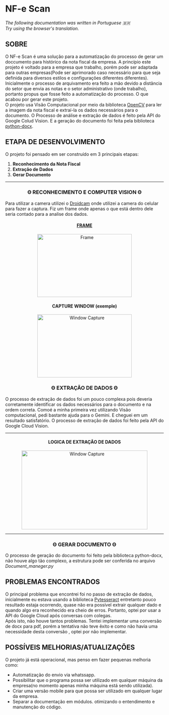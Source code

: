 <h1> NF-e Scan </h1>
<p> <i>The following documentation was written in Portuguese 🇧🇷</i>
<br> <i>Try using the browser's translation.</i>
</p>
<div>
    <h2>SOBRE</h2>
    <p> O NF-e Scan é uma solução para a automatização do processo de gerar um doccumento para histórico da nota fiscal da empresa. A princípio este projeto é voltado para a empresa que trabalho, porém pode ser adaptada para outras empresas(Pode ser aprimorado caso necessário para que seja definida para diversos estilos e configurações diferentes diferentes).<br>Inicialmente o processo de arquivamento era feito a mão devido a distãncia do setor que envia as notas e o setor administrativo (onde trabalho), portanto propus que fosse feito a automatização do processo. O que acabou por gerar este projeto.<br> O projeto usa Visão Computacional por meio da biblioteca <a href="https://opencv.org/">OpenCV</a> para ler a imagem da nota fiscal e extraí-la os dados necessários para o documento. O Processo de análise e extração de dados é feito pela API do Google Colud Vision. E a geração do documento foi feita pela biblioteca <a href="https://python-docx.readthedocs.io/en/latest/">python-docx</a>. </p>
    </p>
    <h2>ETAPA DE DESENVOLVIMENTO</h2>
    <p> O projeto foi pensado em ser construído em 3 principais etapas: <br> 
        <ol>
            <li> <strong>Reconhecimento da Nota Fiscal</strong> </li>
            <li> <strong>Extração de Dados</strong> </li>
            <li> <strong>Gerar Documento</strong> </li>
        </ol>
    </p>
    <hr>
    <h3 align= 'center'>Θ RECONHECIMENTO E COMPUTER VISION Θ</h3>
    <p>Para utilizar a camera utilizei o <a href="https://droidcam.app/">Droidcam</a> onde utilizei a camera do celular para fazer a captura. Fiz um frame onde apenas o que está dentro dele seria contado para a analise dos dados.
    </p>
    <div align = "center">
    <h4> <u>FRAME</u>  </h4>
    <img src="code.png" width="300" height="200" alt= "Frame">
    <h4>CAPTURE WINDOW (exemple)</h4>
    <img src="Captura de tela 2025-08-04 234947.png" width="300" height="200" alt= "Window Capture">
    </div>
    <h3 align= 'center'>Θ EXTRAÇÃO DE DADOS Θ</h3>
    <p>
    O processo de extração de dados foi um pouco complexa pois deveria corretamente identificar os dados necessários para o documento e na ordem correta. Comoé a minha primeira vez utilizando Visão computacional, pedi bastante ajuda para o Gemini. E cheguei em um resultado satisfatório. O processo de extração de dados foi feito pela API do Google Cloud Vision. 
    </p>
    <hr>
    <h4 align = 'center'> LOGICA DE EXTRAÇÃO DE DADOS </h4>
    <div align = "center">
    <img src="logic.png" width="400" height="250" alt= "Window Capture">
    </div>
    <hr>
    <h3 align = 'center'>Θ GERAR DOCUMENTO Θ</h3>
    <p> O processo de geração do documento foi feito pela biblioteca python-docx, não houve algo tão complexo, a estrutura pode ser conferida no arquivo <i>Document_maneger.py</i>  <p>
    <h2>PROBLEMAS ENCONTRADOS</h2>
    <p>O principal problema  que encontrei foi no passo de extração de dados, inicialmente eu estava usando a biblioteca <a href="https://pypi.org/project/pytesseract/">Pytesseract</a> entretanto pouco resultado estaja ocorrendo, quase não era possível extrair qualquer dado e quando algo era reconhecido era cheio de erros. Portanto, optei por usar a API do Google Cloud após conversas com colegas.<br>
    Após isto, não houve tantos problemas. Tentei implementar uma conversão de docx para pdf, porém a tentativa não teve êxito e como não havia uma necessidade desta conversão , optei por não implementar. 
    </p>
    <h2>POSSÍVEIS MELHORIAS/ATUALIZAÇÕES</h2>
    <p>O projeto já está operacional, mas penso em fazer pequenas melhoria como:
    <ul>
        <li> Automatização do envio via whatssapp.
        <li> Possibilitar que o programa possa ser utilizado em qualquer máquina da empresa(no momento apenas minha máquina está sendo utilizada).
        <li> Criar uma versão mobile para que possa ser utilizado em qualquer lugar da empresa.
        <li> Separar a documentação em módulos. otimizando o entendimento e manutenção do código.
    </ul>
    </p>
</div>

